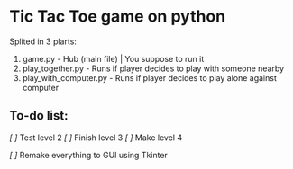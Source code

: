 # Tic Tac Toe game on python

Splited in 3 plarts:
1. game.py - Hub (main file) | You suppose to run it
2. play_together.py - Runs if player decides to play with someone nearby
3. play_with_computer.py - Runs if player decides to play alone against computer

## To-do list:
*[  ]* Test level 2
*[  ]* Finish level 3
*[  ]* Make level 4

*[  ]* Remake everything to GUI using Tkinter
